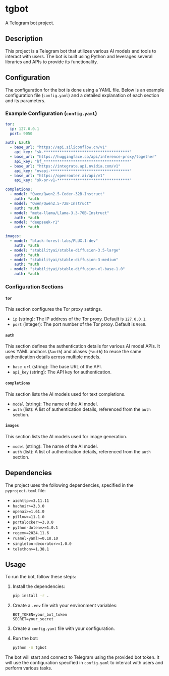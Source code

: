 # tgbot

A Telegram bot project.

## Description

This project is a Telegram bot that utilizes various AI models and tools to interact with users. The bot is built using Python and leverages several libraries and APIs to provide its functionality.

## Configuration

The configuration for the bot is done using a YAML file. Below is an example configuration file (`config.yaml`) and a detailed explanation of each section and its parameters.

### Example Configuration (`config.yaml`)

```yaml
tor:
  ip: 127.0.0.1
  port: 9050

auth: &auth
  - base_url: "https://api.siliconflow.cn/v1"
    api_key: "sk-**************************************"
  - base_url: "https://huggingface.co/api/inference-proxy/together"
    api_key: "hf_**************************************"
  - base_url: "https://integrate.api.nvidia.com/v1"
    api_key: "nvapi-***********************************"
  - base_url: "https://openrouter.ai/api/v1"
    api_key: "sk-or-v1-********************************"

completions:
  - model: "Qwen/Qwen2.5-Coder-32B-Instruct"
    auth: *auth
  - model: "Qwen/Qwen2.5-72B-Instruct"
    auth: *auth
  - model: "meta-llama/Llama-3.3-70B-Instruct"
    auth: *auth
  - model: "deepseek-r1"
    auth: *auth

images:
  - model: "black-forest-labs/FLUX.1-dev"
    auth: *auth
  - model: "stabilityai/stable-diffusion-3.5-large"
    auth: *auth
  - model: "stabilityai/stable-diffusion-3-medium"
    auth: *auth
  - model: "stabilityai/stable-diffusion-xl-base-1.0"
    auth: *auth
```

### Configuration Sections

#### `tor`

This section configures the Tor proxy settings.

- `ip` (string): The IP address of the Tor proxy. Default is `127.0.0.1`.
- `port` (integer): The port number of the Tor proxy. Default is `9050`.

#### `auth`

This section defines the authentication details for various AI model APIs. It uses YAML anchors (`&auth`) and aliases (`*auth`) to reuse the same authentication details across multiple models.

- `base_url` (string): The base URL of the API.
- `api_key` (string): The API key for authentication.

#### `completions`

This section lists the AI models used for text completions.

- `model` (string): The name of the AI model.
- `auth` (list): A list of authentication details, referenced from the `auth` section.

#### `images`

This section lists the AI models used for image generation.

- `model` (string): The name of the AI model.
- `auth` (list): A list of authentication details, referenced from the `auth` section.

## Dependencies

The project uses the following dependencies, specified in the `pyproject.toml` file:

- `aiohttp>=3.11.11`
- `hachoir>=3.3.0`
- `openai>=1.61.0`
- `pillow>=11.1.0`
- `portalocker>=3.0.0`
- `python-dotenv>=1.0.1`
- `regex>=2024.11.6`
- `ruamel-yaml>=0.18.10`
- `singleton-decorator>=1.0.0`
- `telethon>=1.38.1`

## Usage

To run the bot, follow these steps:

1. Install the dependencies:
   ```sh
   pip install -r .
   ```

2. Create a `.env` file with your environment variables:
   ```env
   BOT_TOKEN=your_bot_token
   SECRET=your_secret
   ```

3. Create a `config.yaml` file with your configuration.

4. Run the bot:
   ```sh
   python -m tgbot
   ```

The bot will start and connect to Telegram using the provided bot token. It will use the configuration specified in `config.yaml` to interact with users and perform various tasks.
